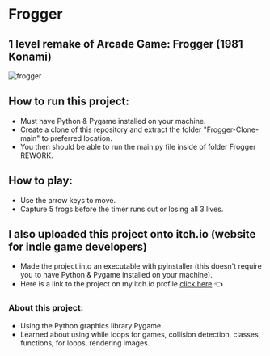# Frogger

## 1 level remake of Arcade Game: Frogger (1981 Konami) 

![frogger](https://github.com/Brandyn1234/Frogger-Clone/assets/41130732/450c956f-dc2a-4f98-9b1a-d79eb29ef7fd)


## How to run this project:
* Must have Python & Pygame installed on your machine.
* Create a clone of this repository and extract the folder "Frogger-Clone-main" to preferred location.
* You then should be able to run the main.py file inside of folder Frogger REWORK.

## How to play:
* Use the arrow keys to move.
* Capture 5 frogs before the timer runs out or losing all 3 lives.

## I also uploaded this project onto itch.io (website for indie game developers)
* Made the project into an executable with pyinstaller (this doesn't require you to have Python & Pygame installed on your machine).
* Here is a link to the project on my itch.io profile [click here](https://jelybeenz.itch.io/frogger) :point_left:

### About this project:
* Using the Python graphics library Pygame.
* Learned about using while loops for games, collision detection, classes, functions, for loops, rendering images.
